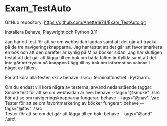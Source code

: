 # Exam_TestAuto

GitHub repository: https://github.com/Anette1974/Exam_TestAuto.git

Installera Behave, Playwright och Python 3.11

Jag har ett test för att se om webbsidan laddas samt att det går att trycka på de tre navigeringsknapparna.
Jag har testat att det går att favoritmarkera en bok och att den därefter är synlig på Mina böcker sidan.
Jag har slutligen testat att det går att lägga till en bok om båda fälten är ifyllda samt 
att det inte går att trycka på knappen Lägg till ny bok om information saknas i något av fälten.


För att köra alla tester, skriv behave .\src\ i terminalfönstret i PyCharm.

Om du endast vill köra några av testerna, använd nedanstående taggar:
Smoke test för att se om webbsidan är live: behave --tags="@smoke" .\src\
För att se om navigeringsknapparna fungerar: behave --tags="@nav" .\src\
Tester för att se om favoritmarkering av böcker fungerar: behave --tags="@fav" .\src\
Tester för att se om det går att lägga till en bok: behave --tags="@add" .\src\
